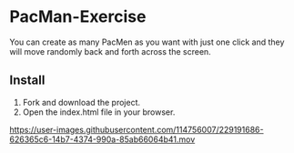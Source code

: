 # PacMan-Exercise
You can create as many PacMen as you want with just one click and they will move randomly back and forth across the screen.

## Install
1. Fork and download the project.
2. Open the index.html file in your browser.

https://user-images.githubusercontent.com/114756007/229191686-626365c6-14b7-4374-990a-85ab66064b41.mov

